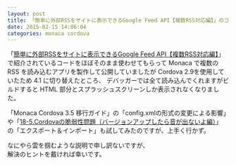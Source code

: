 ```yaml
---
layout: post
title: 「簡単に外部RSSをサイトに表示できるGoogle Feed API【複数RSS対応編】」のコードが Cordova 4.1 にして動かなくなりました
date: 2015-02-15 14:06:04
categories: monaca cordova
---
```

<!-- {% raw %} -->
<p>「<a href="http://news.7zz.jp/ajax/2447.html" rel="nofollow">簡単に外部RSSをサイトに表示できるGoogle Feed API【複数RSS対応編】</a>」で紹介されているコードをほぼそのまま使わせてもらって Monaca で複数の RSS を読み込むアプリを製作して公開していましたが Cordova 2.9を使用していたため 4.1 に切り替えたところ、 デバッガーでは全て読み込んでくれますがビルドすると HTML 部分とスプラッシュスクリーンしか表示されなくなりました。</p>

<p>「Monaca Cordova 3.5 移行ガイド」の「config.xmlの形式の変更による影響」や「<a href="http://easyapp.blog.fc2.com/blog-entry-261.html" rel="nofollow">18-5.Cordovaの脆弱性問題（バージョンアップしたら音が出ないよ編）</a>」 の「エクスポート＆インポート」も試してみたのですが、上手く行かず。</p>

<p>なにやら雲を掴むような説明で申し訳ないですが、<br>
解決のヒントを戴ければ幸いです。</p>
<!-- {% endraw %} -->
